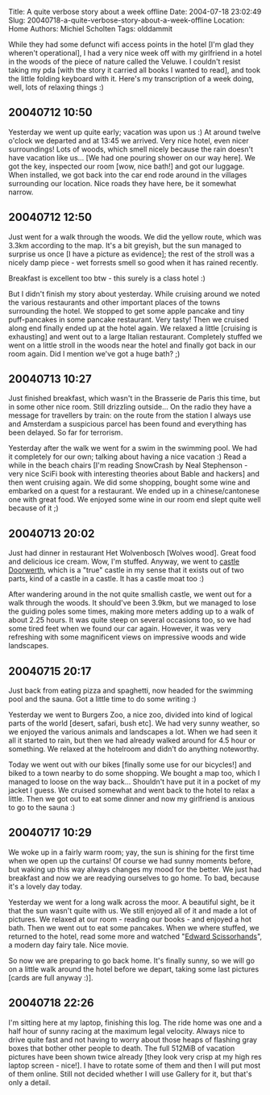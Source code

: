 Title: A quite verbose story about a week offline
Date: 2004-07-18 23:02:49
Slug: 20040718-a-quite-verbose-story-about-a-week-offline
Location: Home
Authors: Michiel Scholten
Tags: olddammit

<p>While they had some defunct wifi access points in the hotel [I'm glad they wheren't operational], I had a very nice week off with my girlfriend in a hotel in the woods of the piece of nature called the Veluwe. I couldn't resist taking my pda [with the story it carried all books I wanted to read], and took the little folding keyboard with it. Here's my transcription of a week doing, well, lots of relaxing things :)</p>

<h2>20040712 10:50</h2>
<p>Yesterday we went up quite early; vacation was upon us :) At around twelve o'clock we departed and at 13:45 we arrived. Very nice hotel, even nicer surroundings! Lots of woods, which smell nicely because the rain doesn't have vacation like us... [We had one pouring shower on our way here]. We got the key, inspected our room [wow, nice bath!] and got our luggage. When installed, we got back into the car end rode around in the villages surrounding our location. Nice roads they have here, be it somewhat narrow.</p>

<h2>20040712 12:50</h2>
<p>Just went for a walk through the woods. We did the yellow route, which was 3.3km according to the map. It's a bit greyish, but the sun managed to surprise us once [I have a picture as evidence]; the rest of the stroll was a nicely damp piece - wet forrests smell so good when it has rained recently.</p>
<p>Breakfast is excellent too btw - this surely is a class hotel :)</p>

<p>But I didn't finish my story about yesterday. While cruising around we noted the various restaurants and other important places of the towns surrounding the hotel. We stopped to get some apple pancake and tiny puff-pancakes in some pancake restaurant. Very tasty! Then we cruised along end finally ended up at the hotel again. We relaxed a little [cruising is exhausting] and went out to a large Italian restaurant. Completely stuffed we went on a little stroll in the woods near the hotel and finally got back in our room again. Did I mention we've got a huge bath? ;)</p>

<h2>20040713 10:27</h2>
<p>Just finished breakfast, which wasn't in the Brasserie de Paris this time, but in some other nice room. Still drizzling outside... On the radio they have a message for travellers by train: on the route from the station I always use and Amsterdam a suspicious parcel has been found and everything has been delayed. So far for terrorism.</p>

<p>Yesterday after the walk we went for a swim in the swimming pool. We had it completely for our own; talking about having a nice vacation :) Read a while in the beach chairs [I'm reading SnowCrash by Neal Stephenson - very nice SciFi book with interesting theories about Bable and hackers] and then went cruising again. We did some shopping, bought some wine and embarked on a quest for a restaurant. We ended up in a chinese/cantonese one with great food. We enjoyed some wine in our room end slept quite well because of it ;)</p>

<h2>20040713 20:02</h2>
<p>Just had dinner in restaurant Het Wolvenbosch [Wolves wood]. Great food and delicious ice cream. Wow, I'm stuffed. Anyway, we went to <a href="http://www.hgl-vgk.nl/doorwerth.html">castle Doorwerth</a>, which is a "true" castle in my sense that it exists out of two parts, kind of a castle in a castle. It has a castle moat too :)</p>
<p>After wandering around in the not quite smallish castle, we went out for a walk through the woods. It should've been 3.9km, but we managed to lose the guiding poles some times, making more meters adding up to a walk of about 2.25 hours. It was quite steep on several occasions too, so we had some tired feet when we found our car again. However, it was very refreshing with some magnificent views on impressive woods and wide landscapes.</p>

<h2>20040715 20:17</h2>
<p>Just back from eating pizza and spaghetti, now headed for the swimming pool and the sauna. Got a little time to do some writing :)</p>

<p>Yesterday we went to Burgers Zoo, a nice zoo, divided into kind of logical parts of the world [desert, safari, bush etc]. We had very sunny weather, so we enjoyed the various animals and landscapes a lot. When we had seen it all it started to rain, but then we had already walked around for 4.5 hour or something. We relaxed at the hotelroom and didn't do anything noteworthy.</p>
<p>Today we went out with our bikes [finally some use for our bicycles!] and biked to a town nearby to do some shopping. We bought a map too, which I managed to loose on the way back... Shouldn't have put it in a pocket of my jacket I guess. We cruised somewhat and went back to the hotel to relax a little. Then we got out to eat some dinner and now my girlfriend is anxious to go to the sauna :)</p>

<h2>20040717 10:29</h2>
<p>We woke up in a fairly warm room; yay, the sun is shining for the first time when we open up the curtains! Of course we had sunny moments before, but waking up this way always changes my mood for the better. We just had breakfast and now we are readying ourselves to go home. To bad, because it's a lovely day today.</p>

<p>Yesterday we went for a long walk across the moor. A beautiful sight, be it that the sun wasn't quite with us. We still enjoyed all of it and made a lot of pictures. We relaxed at our room - reading our books - and enjoyed a hot bath. Then we went out to eat some pancakes. When we where stuffed, we returned to the hotel, read some more and watched "<a href="http://www.imdb.com/title/tt0099487/">Edward Scissorhands</a>", a modern day fairy tale. Nice movie.</p>

<p>So now we are preparing to go back home. It's finally sunny, so we will go on a little walk around the hotel before we depart, taking some last pictures [cards are full anyway :)].</p>

<h2>20040718 22:26</h2>
<p>I'm sitting here at my laptop, finishing this log. The ride home was one and a half hour of sunny racing at the maximum legal velocity. Always nice to drive quite fast and not having to worry about those heaps of flashing gray boxes that bother other people to death. The full 512MiB of vacation pictures have been shown twice already [they look very crisp at my high res laptop screen - nice!]. I have to rotate some of them and then I will put most of them online. Still not decided whether I will use Gallery for it, but that's only a detail.</p>
